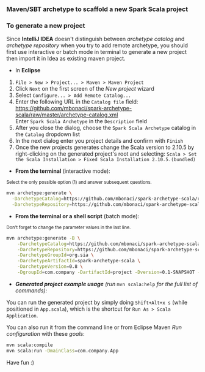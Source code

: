 ### Maven/SBT archetype to scaffold a new Spark Scala project

### To generate a new project
Since **IntelliJ IDEA** doesn't distinguish between _archetype catalog_ and _archetype repository_ when you try to add remote archetype, you should first use interactive or batch mode in terminal to generate a new project then import it in Idea as existing maven project.  

 * In **Eclipse**  
1. `File > New > Project... > Maven > Maven Project`  
2. Click `Next` on the first screen of the _New project_ wizard  
3. Select `Configure... > Add Remote Catalog...`  
4. Enter the following URL in the `Catalog file` field: https://github.com/mbonaci/spark-archetype-scala/raw/master/archetype-catalog.xml  
      Enter `Spark Scala Archetype` in the `Description` field  
5. After you close the dialog, choose the `Spark Scala Archetype` catalog in the `Catalog` dropdown list
6. In the next dialog enter you project details and confirm with `Finish`
7. Once the new projects generates change the Scala version to 2.10.5 by right-clicking on the generated project's root and selecting:
      `Scala > Set the Scala Installation > Fixed Scala Installation 2.10.5.(bundled)`



 * **From the terminal** (interactive mode):  
 <small>
 Select the only possible option (1) and answer subsequent questions.
 </small>

```sh
mvn archetype:generate \
  -DarchetypeCatalog=https://github.com/mbonaci/spark-archetype-scala/raw/master/archetype-catalog.xml \
  -DarchetypeRepository=https://github.com/mbonaci/spark-archetype-scala/raw/master
```


 * **From the terminal or a shell script** (batch mode):  
 <small>
 Don't forget to change the parameter values in the last line.
 </small>

```sh
mvn archetype:generate -B \
    -DarchetypeCatalog=https://github.com/mbonaci/spark-archetype-scala/raw/master/archetype-catalog.xml \
    -DarchetypeRepository=https://github.com/mbonaci/spark-archetype-scala/raw/master \
    -DarchetypeGroupId=org.sia \
    -DarchetypeArtifactId=spark-archetype-scala \
    -DarchetypeVersion=0.8 \
    -DgroupId=com.company -DartifactId=project -Dversion=0.1-SNAPSHOT -Dpackage=com.company
```


 * ***Generated project example usage*** *(run* `mvn scala:help` *for the full list of commands):*

You can run the generated project by simply doing `Shift+Alt+x s` (while positioned in `App.scala`), which is the shortcut for `Run As > Scala Application`.

You can also run it from the command line or from Eclipse Maven _Run configuration_ with these _goals_:

```sh
mvn scala:compile
mvn scala:run -DmainClass=com.company.App
```

Have fun :)
